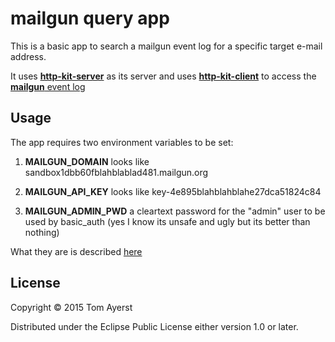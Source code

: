 # mailgun query app

This is a basic app to search a mailgun event log for a specific target e-mail address.

It uses [**http-kit-server**](http://www.http-kit.org/) as its server and uses 
[**http-kit-client**](http://www.http-kit.org/) to access the 
[**mailgun** event log](https://documentation.mailgun.com/api-events.html)

## Usage

The app requires two environment variables to be set:

1. **MAILGUN_DOMAIN** looks like sandbox1dbb60fblahblablad481.mailgun.org

2. **MAILGUN_API_KEY** looks like key-4e895blahblahblahe27dca51824c84

3. **MAILGUN_ADMIN_PWD** a cleartext password for the "admin" user to be used by basic_auth (yes I know its 
   unsafe and ugly but its better than nothing)

What they are is described [here](https://documentation.mailgun.com/api-intro.html#authentication)

## License

Copyright © 2015 Tom Ayerst

Distributed under the Eclipse Public License either version 1.0 or later.
